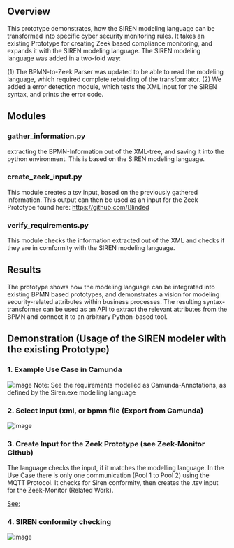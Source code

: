 ## Overview

This prototype demonstrates, how the SIREN modeling language can be transformed into specific cyber security monitoring rules. It takes an existing Prototype for creating Zeek based compliance monitoring, and expands it with the SIREN modeling language.
The SIREN modeling language was added in a two-fold way: 

(1) The BPMN-to-Zeek Parser was updated to be able to read the modeling language, which required complete rebuilding of the transformator. 
(2) We added a error detection module, which tests the XML input for the SIREN syntax, and prints the error code.

## Modules
### gather_information.py
extracting the BPMN-Information out of the XML-tree, and saving it into the python environment. This is based on the SIREN modeling language.

### create_zeek_input.py
This module creates a tsv input, based on the previously gathered information. This output can then be used as an input for the Zeek Prototype found here: https://github.com/Blinded

### verify_requirements.py
This module checks the information extracted out of the XML and checks if they are in comformity with the SIREN modeling language.


## Results
The prototype shows how the modeling language can be integrated into existing BPMN based prototypes, and demonstrates a vision for modeling security-related attributes within business processes.
The resulting syntax-transformer can be used as an API to extract the relevant attributes from the BPMN and connect it to an arbitrary Python-based tool.

## Demonstration (Usage of the SIREN modeler with the existing Prototype)

### 1. Example Use Case in Camunda
![image](https://github.com/user-attachments/assets/63216242-bcb1-4adc-81cd-6c5139035bed)
Note: See the requirements modelled as Camunda-Annotations, as defined by the Siren.exe modelling language

### 2. Select Input (xml, or bpmn file (Export from Camunda)
![image](https://github.com/user-attachments/assets/b8d192c4-616d-4344-a655-299774e4b3d6)

### 3. Create Input for the Zeek Prototype (see Zeek-Monitor Github)
The language checks the input, if it matches the modelling language. 
In the Use Case there is only one communication (Pool 1 to Pool 2) using the MQTT Protocol. 
It checks for Siren conformity, then creates the .tsv input for the Zeek-Monitor (Related Work).

[See: ](https://github.com/mahopy/siren.exe/blob/main/Use%20Case/zeek_input_use_case.tsv)


### 4. SIREN conformity checking
![image](https://github.com/user-attachments/assets/0d913a0d-4c66-4549-aff4-90243b8d0861)

